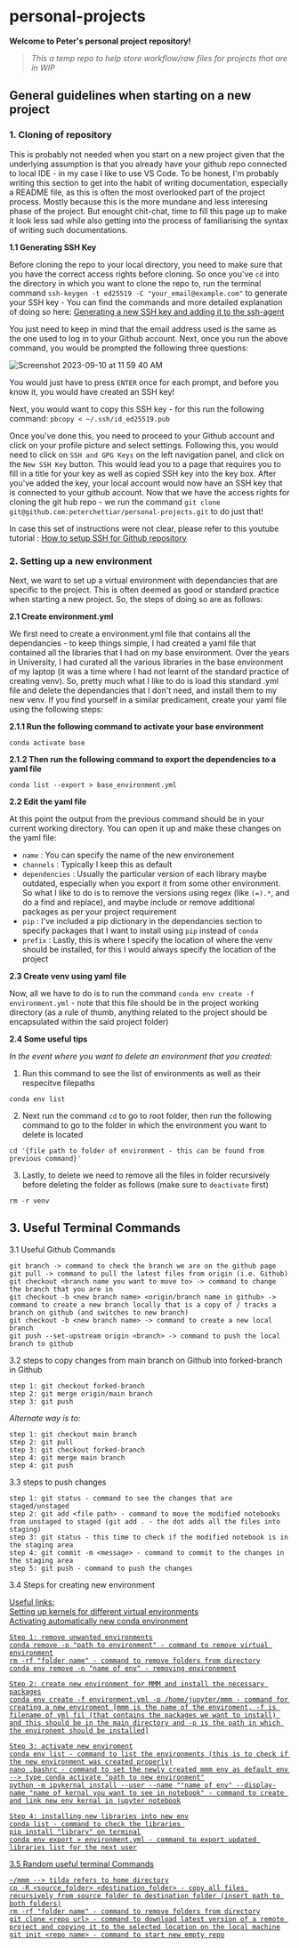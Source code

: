 # personal-projects

**Welcome to Peter's personal project repository!**

> _This a temp repo to help store workflow/raw files for projects that are in WIP_

## General guidelines when starting on a new project

### 1. Cloning of repository

This is probably not needed when you start on a new project given that the underlying assumption is that you already have your github repo connected to local IDE - in my case I like to use VS Code. To be honest, I'm probably writing this section to get into the habit of writing documentation, especially a README file, as this is often the most overlooked part of the project process. Mostly because this is the more mundane and less interesing phase of the project. But enought chit-chat, time to fill this page up to make it look less sad while also getting into the process of familiarising the syntax of writing such documentations.

**1.1 Generating SSH Key**

Before cloning the repo to your local directory, you need to make sure that you have the correct access rights before cloning. So once you've `cd` into the directory in which you want to clone the repo to, run the terminal command `ssh-keygen -t ed25519 -C "your_email@example.com"` to generate your SSH key - You can find the commands and more detailed explanation of doing so here: [Generating a new SSH key and adding it to the ssh-agent](https://docs.github.com/en/authentication/connecting-to-github-with-ssh/generating-a-new-ssh-key-and-adding-it-to-the-ssh-agent)

You just need to keep in mind that the email address used is the same as the one used to log in to your Github account. Next, once you run the above command, you would be prompted the following three questions:

![Screenshot 2023-09-10 at 11 59 40 AM](https://github.com/peterchettiar/personal-projects/assets/89821181/1af87c02-559a-411f-b7f5-209dcba26abd)

You would just have to press `ENTER` once for each prompt, and before you know it, you would have created an SSH key!

Next, you would want to copy this SSH key - for this run the following command: `pbcopy < ~/.ssh/id_ed25519.pub`

Once you've done this, you need to proceed to your Github account and click on your profile picture and select settings. Following this, you would need to click on `SSH and GPG Keys` on the left navigation panel, and click on the `New SSH Key` button. This would lead you to a page that requires you to fill in a title for your key as well as copied SSH key into the key box. After you've added the key, your local account would now have an SSH key that is connected to your github account. Now that we have the access rights for cloning the git hub repo - we run the command `git clone git@github.com:peterchettiar/personal-projects.git` to do just that!

In case this set of instructions were not clear, please refer to this youtube tutorial : [How to setup SSH for Github repository](https://www.youtube.com/watch?v=snCP3c7wXw0)

### 2. Setting up a new environment

Next, we want to set up a virtual environment with dependancies that are specific to the project. This is often deemed as good or standard practice when starting a new project. So, the steps of doing so are as follows:

**2.1 Create environment.yml**

We first need to create a environment.yml file that contains all the dependancies - to keep things simple, I had created a yaml file that contained all the libraries that I had on my base environment. Over the years in University, I had curated all the various libraries in the base environment of my laptop (it was a time where I had not learnt of the standard practice of creating venv). So, pretty much what I like to do is load this standard .yml file and delete the dependancies that I don't need, and install them to my new venv. If you find yourself in a similar predicament, create your yaml file using the following steps:
   
**2.1.1 Run the following command to activate your base environment**
```
conda activate base 
```
**2.1.2 Then run the following command to export the dependencies to a yaml file**
```
conda list --export > base_environment.yml
```
**2.2 Edit the yaml file**

At this point the output from the previous command should be in your current working directory. You can open it up and make these changes on the yaml file:
- `name` : You can specify the name of the new environement
- `channels` : Typically I keep this as default
- `dependencies` : Usually the particular version of each library maybe outdated, especially when you export it from some other environment. So what I like to do is to remove the versions using regex (like `(=).*`, and do a find and replace), and maybe include or remove additional packages as per your project requirement
- `pip` : I've included a pip dictionary in the dependancies section to specify packages that I want to install using `pip` instead of `conda`
- `prefix` : Lastly, this is where I specify the location of where the venv should be installed, for this I would always specify the location of the project

**2.3 Create venv using yaml file**

Now, all we have to do is to run the command `conda env create -f environment.yml` - note that this file should be in the project working directory (as a rule of thumb, anything related to the project should be encapsulated within the said project folder)


**2.4 Some useful tips**

_In the event where you want to delete an environment that you created:_
1. Run this command to see the list of environments as well as their respecitve filepaths
```
conda env list
```
2. Next run the command `cd` to go to root folder, then run the following command to go to the folder in which the environment you want to delete is located
```
cd '{file path to folder of environment - this can be found from previous command}'
```
3. Lastly, to delete we need to remove all the files in folder recursively before deleting the folder as follows (make sure to `deactivate` first)
```
rm -r venv
```
## 3. Useful Terminal Commands

3.1 Useful Github Commands

```
git branch -> command to check the branch we are on the github page
git pull -> command to pull the latest files from origin (i.e. Github)
git checkout <branch name you want to move to> -> command to change the branch that you are in
git checkout -b <new branch name> <origin/branch name in github> -> command to create a new branch locally that is a copy of / tracks a branch on github (and switches to new branch)
git checkout -b <new branch name> -> command to create a new local branch
git push --set-upstream origin <branch> -> command to push the local branch to github
```
3.2 steps to copy changes from main branch on Github into forked-branch in Github

```
step 1: git checkout forked-branch 
step 2: git merge origin/main branch
step 3: git push
```

_Alternate way is to:_

```
step 1: git checkout main branch
step 2: git pull
step 3: git checkout forked-branch
step 4: git merge main branch
step 4: git push
```

3.3 steps to push changes

```
step 1: git status - command to see the changes that are staged/unstaged
step 2: git add <file path> - command to move the modified notebooks from unstaged to staged (git add . - the dot adds all the files into staging)
step 3: git status - this time to check if the modified notebook is in the staging area
step 4: git commit -m <message> - command to commit to the changes in the staging area
step 5: git push - command to push the changes
```

3.4 Steps for creating new environment

<u>Useful links<u>:<br />
[Setting up kernels for different virtual environments](https://ipython.readthedocs.io/en/stable/install/kernel_install.html#kernels-for-different-environments)<br />
[Activating automatically new conda environment](https://devicetests.com/conda-environment-activation-ubuntu)

```
Step 1: remove unwanted environments
conda remove -p "path to environment" - command to remove virtual environment
rm -rf "folder name" - command to remove folders from directory
conda env remove -n "name of env" - removing environement

Step 2: create new environment for MMM and install the necessary packages
conda env create -f environment.yml -p /home/jupyter/mmm - command for creating a new enviroment [mmm is the name of the enviroment, -f is filename of yml fil (that contains the packages we want to install) and this should be in the main directory and -p is the path in which the environemt should be installed]

Step 3: activate new enviroment
conda env list - command to list the environments (this is to check if the new environment was created properly)
nano .bashrc - command to set the newly created mmm env as default env --> type conda activate "path to new environment"
python -m ipykernal install --user --name ""name of env" --display-name "name of kernal you want to see in notebook" - command to create and link new env kernal in jupyter notebook

Step 4: installing new libraries into new env
conda list - command to check the libraries 
pip install "library" on terminal
conda env export > environment.yml - command to export updated libraries list for the next user
```

3.5 Random useful terminal Commands

```
~/mmm --> tilda refers to home directory
cp -R <source_folder> <destination_folder> - copy all files recursively from source folder to destination folder (insert path to both folders)
rm -rf "folder name" - command to remove folders from directory
git clone <repo url> - command to download latest version of a remote project and copying it to the selected location on the local machine
git init <repo name> - command to start new empty repo

